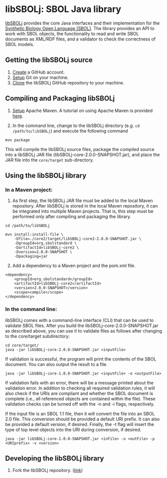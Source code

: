 # libSBOLj: SBOL Java library

[libSBOLj](https://github.com/SynBioDex/libSBOLj) provides the core Java interfaces and their implementation for 
the [Synthetic Biology Open Language (SBOL)](http://www.sbolstandard.org/sbolstandard/specification). The library provides an API to 
work with SBOL objects, the functionality to read and write SBOL documents as XML/RDF files, and a validator to check the 
correctness of SBOL models. 


## Getting the libSBOLj source

1. [Create](https://github.com/) a GitHub account.
2. [Setup](https://help.github.com/articles/set-up-git) Git on your machine.
3. [Clone](https://help.github.com/articles/cloning-a-repository/) the libSBOLj GitHub repository to your machine.

## Compiling and Packaging libSBOLj 

1. [Setup](http://maven.apache.org/download.cgi) Apache Maven. A tutorial on using Apache Maven is provided [here](http://maven.apache.org/guides/getting-started/index.html).

2. In the command line, change to the libSBOLj directory (e.g. ```cd /path/to/libSBOLj```) and execute the following command

```
mvn package
```

This will compile the libSBOLj source files, package the compiled source into a libSBOLj JAR file (libSBOLj-core-2.0.0-SNAPSHOT.jar), and place the JAR file into the ```core/target``` sub-directory. 

## Using the libSBOLj library

### In a Maven project:

1. As first step, the libSBOLj JAR file must be added to the local Maven repository. After libSBOLj is stored in the local Maven repository, it can be integrated into multiple Maven projects. That is, this step must be performed only after compiling and packaging the library. 

```
cd /path/to/libSBOLj

mvn install:install-file \ 
    -Dfile=./core2/target/libSBOLj-core2-2.0.0-SNAPSHOT.jar \
    -DgroupId=org.sbolstandard \
    -DartifactId=libSBOLj-core2 \
    -Dversion=2.0.0-SNAPSHOT \
    -Dpackaging=jar
```

2. Add a dependency to a Maven project and the pom.xml file.

```
<dependency>
	<groupId>org.sbolstandard</groupId>
	<artifactId>libSBOLj-core2</artifactId>
	<version>2.0.0-SNAPSHOT</version>
	<scope>compile</scope>
</dependency>
```
 
### In the command line:

libSBOLj comes with a command-line interface (CLI) that can be used to validate SBOL files. After you build the 
libSBOLj-core-2.0.0-SNAPSHOT.jar as described above, you can use it to validate files as follows after changing to the core/target subdirectory:

```
cd core/target/
java -jar libSBOLj-core-2.0.0-SNAPSHOT.jar <inputFile>
```
    
If validation is successful, the program will print the contents of the SBOL document. You can also output the result to a file. 

```
java -jar libSBOLj-core-1.0.0-SNAPSHOT.jar <inputFile> -o <outputFile>
```

If validation fails with an error, there will be a message printed about the validation error.  In addition to checking all required validation rules, it will also check if the URIs are compliant and whether the SBOL document is complete (i.e., all referenced objects are contained within the file).  These validation checks can be turned off with the -n and -i flags, respectively.

If the input file is an SBOL 1.1 file, then it will convert the file into an SBOL 2.0 file.  This conversion should be provided a default URI prefix.  It can also be provided a default version, if desired.  Finally, the -t flag will insert the type of top level objects into the URI during conversion, if desired.

```
java -jar libSBOLj-core-1.0.0-SNAPSHOT.jar <inFile> -o <outFile> -p <URIprefix> -v <version>
```

## Developing the libSBOLj library

 1. Fork the libSBOLj repository. ([link](https://help.github.com/articles/fork-a-repo))
 